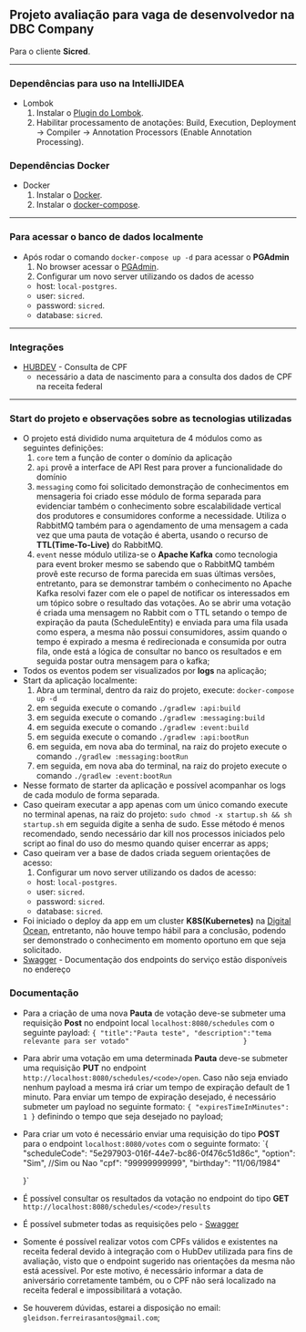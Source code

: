 ## Projeto avaliação para vaga de desenvolvedor na DBC Company
Para o cliente **Sicred**.

---
### Dependências para uso na IntelliJIDEA
- Lombok
    1) Instalar o [Plugin do Lombok](https://projectlombok.org/).
    2) Habilitar processamento de anotações: Build, Execution, Deployment -> Compiler -> Annotation Processors (Enable Annotation Processing).
### Dependências Docker
- Docker
    1) Instalar o [Docker](https://docs.docker.com/get-docker/).
    2) Instalar o [docker-compose](https://docs.docker.com/compose/install/).
---
### Para acessar o banco de dados localmente
- Após rodar o comando `docker-compose up -d` para acessar o **PGAdmin**
    1) No browser acessar o [PGAdmin](http://localhost:16543).
    2) Configurar um novo server utilizando os dados de acesso
     - host: `local-postgres`.
     - user: `sicred`.
     - password: `sicred`.
     - database: `sicred`.
---
### Integrações
- [HUBDEV](https://www.hubdodesenvolvedor.com.br/ "HUBDEV") - Consulta de CPF
    - necessário a data de nascimento para a consulta dos dados de CPF na receita federal
---
### Start do projeto e observações sobre as tecnologias utilizadas
- O projeto está dividido numa arquitetura de 4 módulos como as seguintes definições:
    1) `core` tem a função de conter o domínio da aplicação  
    2) `api` provê a interface de API Rest para prover a funcionalidade do domínio  
    3) `messaging` como foi solicitado demonstração de conhecimentos em mensageria foi criado esse módulo 
    de forma separada para evidenciar também o conhecimento sobre escalabilidade vertical dos produtores e 
    consumidores conforme a necessidade. 
        Utiliza o RabbitMQ também para o agendamento de uma mensagem a cada vez que uma pauta de votação é aberta,
    usando o recurso de **TTL(Time-To-Live)** do RabbitMQ.    
    4) `event` nesse módulo utiliza-se o **Apache Kafka** como tecnologia para event broker mesmo se sabendo que o RabbitMQ 
    também provê este recurso de forma parecida em suas últimas versões, entretanto, para se demonstrar também o 
    conhecimento no Apache Kafka resolvi fazer com ele o papel de notificar os interessados em um tópico sobre o
    resultado das votações. Ao se abrir uma votação é criada uma mensagem no Rabbit com o TTL setando o tempo de expiração 
    da pauta (ScheduleEntity) e enviada para uma fila usada como espera, a mesma não possui consumidores, assim quando
     o tempo é expirado a mesma é redirecionada e consumida por outra fila, onde está a lógica de consultar no banco os 
     resultados e em seguida postar outra mensagem para o kafka;
- Todos os eventos podem ser visualizados por **logs** na aplicação;    
- Start da aplicação localmente:
    1) Abra um terminal, dentro da raiz do projeto, execute: `docker-compose up -d`
    2) em seguida execute o comando `./gradlew :api:build`
    3) em seguida execute o comando `./gradlew :messaging:build`
    4) em seguida execute o comando `./gradlew :event:build`
    2) em seguida execute o comando `./gradlew :api:bootRun`
    3) em seguida, em nova aba do terminal, na raiz do projeto execute o comando `./gradlew :messaging:bootRun`
    4) em seguida, em nova aba do terminal, na raiz do projeto execute o comando `./gradlew :event:bootRun`
- Nesse formato de starter da aplicação e possível acompanhar os logs de cada modulo de forma separada.
- Caso queiram executar a app apenas com um único comando execute no terminal apenas, na raiz do projeto:
 `sudo chmod -x startup.sh && sh startup.sh` em seguida digite a senha de sudo. Esse método é menos recomendado,
 sendo necessário dar kill nos processos iniciados pelo script ao final do uso do mesmo quando quiser encerrar as apps; 
- Caso queiram ver a base de dados criada seguem orientações de acesso:
    1) Configurar um novo server utilizando os dados de acesso:
     - host: `local-postgres`.
     - user: `sicred`.
     - password: `sicred`.
     - database: `sicred`.
- Foi iniciado o deploy da app em um cluster **K8S(Kubernetes)** na [Digital Ocean](https://www.digitalocean.com/ "Digital Ocean"), 
  entretanto, não houve tempo hábil para a conclusão, podendo ser demonstrado o conhecimento em momento oportuno em que 
  seja solicitado.
- [Swagger](http://localhost:8080/swagger-ui.html "Swagger") - Documentação dos endpoints do serviço estão disponíveis no endereço

### Documentação
- Para a criação de uma nova **Pauta** de votação deve-se submeter uma requisição **Post**
  no endpoint local `localhost:8080/schedules` com o seguinte payload: `{
                               "title":"Pauta teste",
                               "description":"tema relevante para ser votado"                           
                           }` 
- Para abrir uma votação em uma determinada **Pauta** deve-se submeter uma requisição **PUT**
  no endpoint `http://localhost:8080/schedules/<code>/open`. Caso não seja enviado nenhum payload a mesma irá criar um
  tempo de expiração default de 1 minuto. Para enviar um tempo de expiração desejado, é necessário submeter um payload
  no seguinte formato: `{
                          "expiresTimeInMinutes": 1
                        }`
  definindo o tempo que seja desejado no payload;
- Para criar um voto é necessário enviar uma requisição do tipo **POST** para o endpoint `localhost:8080/votes` com o 
  seguinte formato:
  `{
       "scheduleCode": "5e297903-016f-44e7-bc86-0f476c51d86c",
       "option": "Sim", //Sim ou Nao
       "cpf": "99999999999",
       "birthday": "11/06/1984"
   
   }`
- É possível consultar os resultados da votação no endpoint do tipo **GET** `http://localhost:8080/schedules/<code>/results`
- É possível submeter todas as requisições pelo - [Swagger](http://localhost:8080/swagger-ui.html "Swagger") 
- Somente é possível realizar votos com CPFs válidos e existentes na receita federal devido à integração com o HubDev 
  utilizada para fins de avaliação, visto que o endpoint sugerido nas orientações da mesma não está acessível. Por 
  este motivo, é necessário informar a data de aniversário corretamente também, ou o CPF não será localizado na receita federal
  e impossibilitará a votação.
- Se houverem dúvidas, estarei a disposição no email: `gleidson.ferreirasantos@gmail.com`;